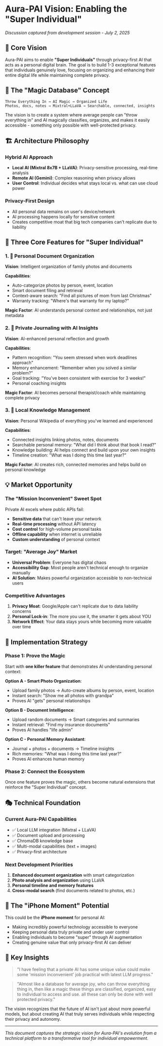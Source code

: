 # Aura-PAI Vision: Enabling the "Super Individual"

*Discussion captured from development session - July 2, 2025*

## 🌟 Core Vision

Aura-PAI aims to enable **"Super Individuals"** through privacy-first AI that acts as a personal digital brain. The goal is to build 1-3 exceptional features that individuals genuinely love, focusing on organizing and enhancing their entire digital life while maintaining complete privacy.

## 🎯 The "Magic Database" Concept

```
Throw Everything In → AI Magic → Organized Life
Photos, docs, notes → Mixtral+LLaVA → Searchable, connected, insights
```

The vision is to create a system where average people can "throw everything in" and AI magically classifies, organizes, and makes it easily accessible - something only possible with well-protected privacy.

## 🏗️ Architecture Philosophy

### Hybrid AI Approach
- **Local AI (Mixtral 8x7B + LLaVA)**: Privacy-sensitive processing, real-time analysis
- **Remote AI (Gemini)**: Complex reasoning when privacy allows
- **User Control**: Individual decides what stays local vs. what can use cloud power

### Privacy-First Design
- All personal data remains on user's device/network
- AI processing happens locally for sensitive content
- Creates competitive moat that big tech companies can't replicate due to liability

## 🎯 Three Core Features for "Super Individual"

### 1. 📸 Personal Document Organization
**Vision**: Intelligent organization of family photos and documents

**Capabilities**:
- Auto-categorize photos by person, event, location
- Smart document filing and retrieval
- Context-aware search: "Find all pictures of mom from last Christmas"
- Warranty tracking: "Where's that warranty for my laptop?"

**Magic Factor**: AI understands personal context and relationships, not just metadata

### 2. 📝 Private Journaling with AI Insights
**Vision**: AI-enhanced personal reflection and growth

**Capabilities**:
- Pattern recognition: "You seem stressed when work deadlines approach"
- Memory enhancement: "Remember when you solved a similar problem?"
- Goal tracking: "You've been consistent with exercise for 3 weeks!"
- Personal coaching insights

**Magic Factor**: AI becomes personal therapist/coach while maintaining complete privacy

### 3. 🧠 Local Knowledge Management
**Vision**: Personal Wikipedia of everything you've learned and experienced

**Capabilities**:
- Connected insights linking photos, notes, documents
- Searchable personal memory: "What did I think about that book I read?"
- Knowledge building: AI helps connect and build upon your own insights
- Timeline creation: "What was I doing this time last year?"

**Magic Factor**: AI creates rich, connected memories and helps build on personal knowledge

## 💡 Market Opportunity

### The "Mission Inconvenient" Sweet Spot
Private AI excels where public APIs fail:
- **Sensitive data** that can't leave your network
- **Real-time processing** without API latency
- **Cost control** for high-volume personal tasks
- **Offline capability** when internet is unreliable
- **Custom understanding** of personal context

### Target: "Average Joy" Market
- **Universal Problem**: Everyone has digital chaos
- **Accessibility Gap**: Most people aren't technical enough to organize manually
- **AI Solution**: Makes powerful organization accessible to non-technical users

### Competitive Advantages
1. **Privacy Moat**: Google/Apple can't replicate due to data liability concerns
2. **Personal Lock-in**: The more you use it, the smarter it gets about YOU
3. **Network Effect**: Your data stays yours while becoming more valuable over time

## 🚀 Implementation Strategy

### Phase 1: Prove the Magic
Start with **one killer feature** that demonstrates AI understanding personal context:

**Option A - Smart Photo Organization**:
- Upload family photos → Auto-create albums by person, event, location
- Instant search: "Show me all photos with grandpa"
- Proves AI "gets" personal relationships

**Option B - Document Intelligence**:
- Upload random documents → Smart categories and summaries
- Instant retrieval: "Find my insurance documents"
- Proves AI handles "life admin"

**Option C - Personal Memory Assistant**:
- Journal + photos + documents → Timeline insights
- Rich memories: "What was I doing this time last year?"
- Proves AI enhances human memory

### Phase 2: Connect the Ecosystem
Once one feature proves the magic, others become natural extensions that reinforce the "Super Individual" concept.

## 🎭 Technical Foundation

### Current Aura-PAI Capabilities
- ✅ Local LLM integration (Mixtral + LLaVA)
- ✅ Document upload and processing
- ✅ ChromaDB knowledge base
- ✅ Multi-modal capabilities (text + images)
- ✅ Privacy-first architecture

### Next Development Priorities
1. **Enhanced document organization** with smart categorization
2. **Photo analysis and organization** using LLaVA
3. **Personal timeline and memory features**
4. **Cross-modal search** (find documents related to photos, etc.)

## 🌟 The "iPhone Moment" Potential

This could be the **iPhone moment** for personal AI:
- Making incredibly powerful technology accessible to everyone
- Keeping personal data truly private and under user control
- Enabling individuals to become "super" through AI augmentation
- Creating genuine value that only privacy-first AI can deliver

## 💭 Key Insights

> "I have feeling that a private AI has some unique value could make some 'mission inconvenient' job practical with latest LLM progress."

> "Almost like a database for average joy, who can throw everything thing in, then like a magic these things are classified, organized, easy to individual to access and use. all these can only be done with well protected privacy."

The vision recognizes that the future of AI isn't just about more powerful models, but about creating AI that truly serves individuals while respecting their privacy and autonomy.

---

*This document captures the strategic vision for Aura-PAI's evolution from a technical platform to a transformative tool for individual empowerment.*
